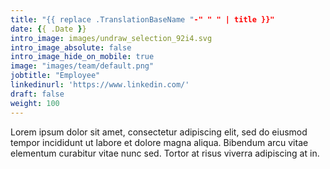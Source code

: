 ```yaml
---
title: "{{ replace .TranslationBaseName "-" " " | title }}"
date: {{ .Date }}
intro_image: images/undraw_selection_92i4.svg
intro_image_absolute: false
intro_image_hide_on_mobile: true
image: "images/team/default.png"
jobtitle: "Employee"
linkedinurl: 'https://www.linkedin.com/'
draft: false
weight: 100
---
```


Lorem ipsum dolor sit amet, consectetur adipiscing elit, sed do eiusmod tempor incididunt ut labore et dolore magna aliqua. Bibendum arcu vitae elementum curabitur vitae nunc sed. Tortor at risus viverra adipiscing at in.
